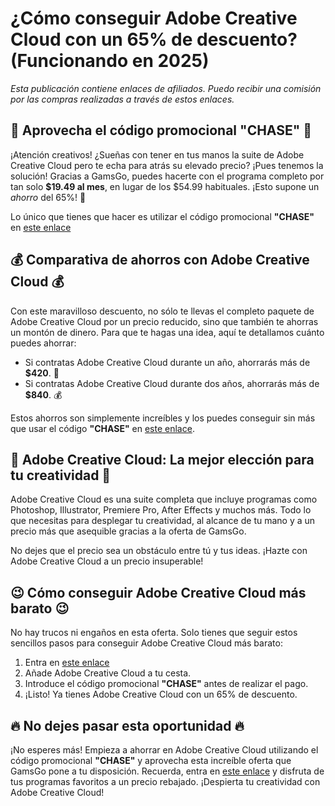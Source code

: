 # ¿Cómo conseguir Adobe Creative Cloud con un 65% de descuento? (Funcionando en 2025)

*Esta publicación contiene enlaces de afiliados. Puedo recibir una comisión por las compras realizadas a través de estos enlaces.*

## 🎁 Aprovecha el código promocional "CHASE" 🎁

¡Atención creativos! ¿Sueñas con tener en tus manos la suite de Adobe Creative Cloud pero te echa para atrás su elevado precio? ¡Pues tenemos la solución! Gracias a GamsGo, puedes hacerte con el programa completo por tan solo **$19.49 al mes**, en lugar de los $54.99 habituales. ¡Esto supone un *ahorro* del 65%! 🎉

Lo único que tienes que hacer es utilizar el código promocional **"CHASE"** en [este enlace](https://www.gamsgo.com/partner/ykeX7B)

## 💰 Comparativa de ahorros con Adobe Creative Cloud 💰

Con este maravilloso descuento, no sólo te llevas el completo paquete de Adobe Creative Cloud por un precio reducido, sino que también te ahorras un montón de dinero. Para que te hagas una idea, aquí te detallamos cuánto puedes ahorrar:

- Si contratas Adobe Creative Cloud durante un año, ahorrarás más de **$420**. 💸
- Si contratas Adobe Creative Cloud durante dos años, ahorrarás más de **$840**. 💰

Estos ahorros son simplemente increíbles y los puedes conseguir sin más que usar el código **"CHASE"** en [este enlace](https://www.gamsgo.com/partner/ykeX7B). 

## 🎨 Adobe Creative Cloud: La mejor elección para tu creatividad 🎨

Adobe Creative Cloud es una suite completa que incluye programas como Photoshop, Illustrator, Premiere Pro, After Effects y muchos más. Todo lo que necesitas para desplegar tu creatividad, al alcance de tu mano y a un precio más que asequible gracias a la oferta de GamsGo.

No dejes que el precio sea un obstáculo entre tú y tus ideas. ¡Hazte con Adobe Creative Cloud a un precio insuperable!

## 😉 Cómo conseguir Adobe Creative Cloud más barato 😉 

No hay trucos ni engaños en esta oferta. Solo tienes que seguir estos sencillos pasos para conseguir Adobe Creative Cloud más barato:

1. Entra en [este enlace](https://www.gamsgo.com/partner/ykeX7B)
2. Añade Adobe Creative Cloud a tu cesta.
3. Introduce el código promocional **"CHASE"** antes de realizar el pago.
4. ¡Listo! Ya tienes Adobe Creative Cloud con un 65% de descuento.

## 🔥 No dejes pasar esta oportunidad 🔥 

¡No esperes más! Empieza a ahorrar en Adobe Creative Cloud utilizando el código promocional **"CHASE"** y aprovecha esta increíble oferta que GamsGo pone a tu disposición. Recuerda, entra en [este enlace](https://www.gamsgo.com/partner/ykeX7B) y disfruta de tus programas favoritos a un precio rebajado. ¡Despierta tu creatividad con Adobe Creative Cloud!